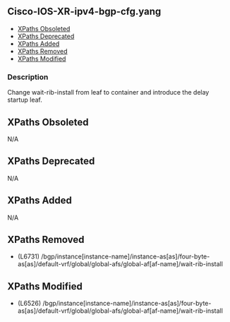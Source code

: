 ## Cisco-IOS-XR-ipv4-bgp-cfg.yang

- [XPaths Obsoleted](#xpaths-obsoleted)
- [XPaths Deprecated](#xpaths-deprecated)
- [XPaths Added](#xpaths-added)
- [XPaths Removed](#xpaths-removed)
- [XPaths Modified](#xpaths-modified)

### Description

Change wait-rib-install from leaf to container and introduce the delay startup leaf.

## XPaths Obsoleted

N/A

## XPaths Deprecated

N/A

## XPaths Added

N/A

## XPaths Removed

- (L6731)	/bgp/instance[instance-name]/instance-as[as]/four-byte-as[as]/default-vrf/global/global-afs/global-af[af-name]/wait-rib-install

## XPaths Modified

- (L6526)	/bgp/instance[instance-name]/instance-as[as]/four-byte-as[as]/default-vrf/global/global-afs/global-af[af-name]/wait-rib-install

